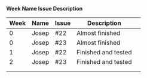 **Week  Name  Issue Description**

| Week  |  Name | Issue  |  Description |   |
|---|---|---|---|---|
|     0   | Josep | #22  | Almost finished |   |
|     0   | Josep | #23  | Almost finished |   |
|     1   | Josep | #22  | Finished and tested |   |
|     2   | Josep | #23  | Finished and tested |   |
|       |   |   |   |   |
|      |   |   |   |   |
